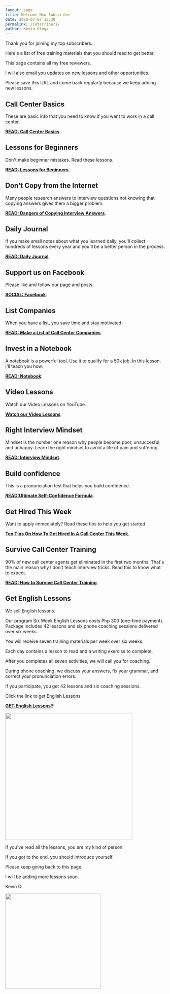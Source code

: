 ```yaml
--- 
layout: page
title: Welcome New Subscriber
date: 2020-07-07 13:30
permalink: /subscribers/ 
author: Kevin Olega 
--- 
```

Thank you for joining my top subscribers.

Here's a list of free training materials that you should read to get better.

This page contains all my free reviewers.

I will also email you updates on new lessons and other opportunities.

Please save this URL and come back regularly because we keep adding new lessons.

## Call Center Basics

These are basic info that you need to know if you want to work in a call center.

**[READ: Call Center Basics](https://callcentertrainingtips.com/basics/)**.


## Lessons for Beginners

Don't make beginner mistakes. Read these lessons.

**[READ: Lessons for Beginners](https://callcentertrainingtips.com/beginner/)**.

## Don't Copy from the Internet

Many people research answers to interview questions not knowing that copying answers gives them a bigger problem.

**[READ: Dangers of Copying Interview Answers](https://callcentertrainingtips.com/copycat/)**.

## Daily Journal

If you make small notes about what you learned daily, you'll collect hundreds of lessons every year and you'll be a better person in the process.

**[READ: Daily Journal](https://callcentertrainingtips.com/write-journal/)**.

## Support us on Facebook

Please like and follow our page and posts.

**[SOCIAL: Facebook](https://www.facebook.com/callcentertrainingtips/inbox/)**.

## List Companies

When you have a list, you save time and stay motivated. 

**[READ: Make a List of Call Center Companies](https://callcentertrainingtips.com/list-companies/)**.

## Invest in a Notebook

A notebook is a powerful tool. Use it to qualify for a 50k job. In this lesson, I'll teach you how.

**[READ: Notebook](https://callcentertrainingtips.com/notebook)**.

## Video Lessons

Watch our Video Lessons on YouTube.

**[Watch our Video Lessons](https://www.youtube.com/user/CCTTshow)**.

## Right Interview Mindset

Mindset is the number one reason why people become poor, unsuccesful and unhappy. Learn the right mindset to avoid a life of pain and suffering.

**[READ: Interview Mindset](https://callcentertrainingtips.com/interview-mind/)**.

## Build confidence

This is a pronunciation test that helps you build confidence.

**[READ:Ultimate Self-Confidence Formula](https://callcentertrainingtips.com/confidence-formula/)**.

## Get Hired This Week

Want to apply immediately? Read these tips to help you get started. 

**[Ten Tips On How To Get Hired In A Call Center This Week](https://callcentertrainingtips.com/ten-tips-to-get-hired-in-a-call-center-this-week/)**.

## Survive Call Center Training

90% of new call center agents get eliminated in the first two months. That's the main reason why I don't teach interview tricks. Read this to know what to expect.

**[READ: How to Survive Call Center Training](https://callcentertrainingtips.com/survivetrain/)**.

## Get English Lessons

We sell English lessons.

Our program Six Week English Lessons costs Php 300 (one-time payment). Package includes 42 lessons and six phone coaching sessions delivered over six weeks.

You will receive seven training materials per week over six weeks.

Each day contains a lesson to read and a writing exercise to complete.

After you completes all seven activities, we will call you for coaching.

During phone coaching, we discuss your answers, fix your grammar, and correct your pronunciation errors.

If you participate, you get 42 lessons and six coaching sessions.

Click the link to get English Lessons


**[GET:English Lessons](https://callcentertrainingtips.com/6WEL250/)**!!!

<img src="{{ site.url }}/images/2020-07-01-three-hundred.JPG" width="400">

If you've read all the lessons, you are my kind of person.

If you got to the end, you should introduce yourself.

Please keep going back to this page.

I will be adding more lessons soon.

Kevin O.

<img src="{{ site.url }}/images/2019-07-Kevin-Gray.jpg" width="300">